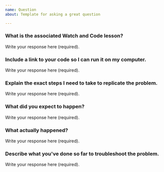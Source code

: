 ```yaml
---
name: Question
about: Template for asking a great question

---
```


### What is the associated Watch and Code lesson? <!--At a minimum, provide the URL for the associated lesson. If it's a video, include a timestamp so that I can reference the exact place where you got stuck.-->

Write your response here (required).

### Include a link to your code so I can run it on my computer. <!--For Practical JavaScript, just paste the contents of your todoList.html to gist.github.com and share the link. -->

Write your response here (required).

### Explain the exact steps I need to take to replicate the problem. <!--Did you click three buttons in a specific order? Did it work fine in Chrome but not in Safari? Explain every little step.*-->

Write your response here (required).

### What did you expect to happen? <!--Also, what led you to have these expectations?-->

Write your response here (required).

### What actually happened? <!--If there’s an error message, share the entire error and the line of code that caused it. If there’s a weird user interface problem, take a screenshot.*-->

Write your response here (required).

### Describe what you've done so far to troubleshoot the problem. <!-- For example, did you go back and review certain concepts, run any experiments, and/or use the debugger?-->

Write your response here (required).

